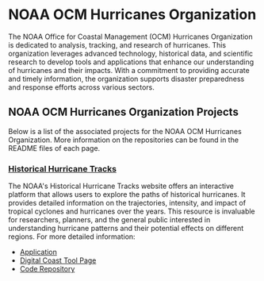 # NOAA OCM Hurricanes Organization

The NOAA Office for Coastal Management (OCM) Hurricanes Organization is dedicated to  analysis, tracking, and research of hurricanes. This organization leverages advanced technology, historical data, and scientific research to develop tools and applications that enhance our understanding of hurricanes and their impacts. With a commitment to providing accurate and timely information, the organization supports disaster preparedness and response efforts across various sectors.

## NOAA OCM Hurricanes Organization Projects

Below is a list of the associated projects for the NOAA OCM Hurricanes Organization. More information on the repositories can be found in the README files of each page.

### [Historical Hurricane Tracks](https://github.com/ocm-test-org/hurricanes)

The NOAA's Historical Hurricane Tracks website offers an interactive platform that allows users to explore the paths of historical hurricanes. It provides detailed information on the trajectories, intensity, and impact of tropical cyclones and hurricanes over the years. This resource is invaluable for researchers, planners, and the general public interested in understanding hurricane patterns and their potential effects on different regions. For more detailed information: 

- [Application](https://coast.noaa.gov/hurricanes)
- [Digital Coast Tool Page](https://coast.noaa.gov/digitialcoast/hurricanes)
- [Code Repository](https://github.com/ocm-hurricanes/hurricanes_frontend)
